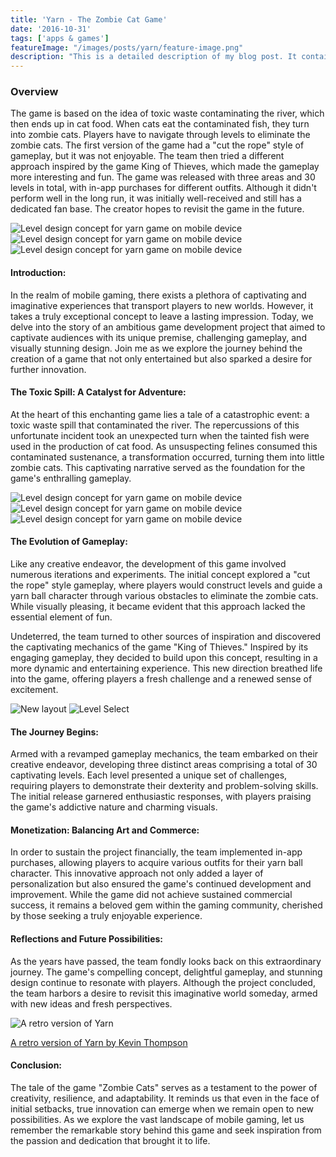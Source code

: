 ```yaml
---
title: 'Yarn - The Zombie Cat Game'
date: '2016-10-31'
tags: ['apps & games']
featureImage: "/images/posts/yarn/feature-image.png"
description: "This is a detailed description of my blog post. It contains many words and offers insights on a specific topic."
---
```



### Overview
The game is based on the idea of toxic waste contaminating the river, which then ends up in cat food. When cats eat the contaminated fish, they turn into zombie cats. Players have to navigate through levels to eliminate the zombie cats. The first version of the game had a "cut the rope" style of gameplay, but it was not enjoyable. The team then tried a different approach inspired by the game King of Thieves, which made the gameplay more interesting and fun. The game was released with three areas and 30 levels in total, with in-app purchases for different outfits. Although it didn't perform well in the long run, it was initially well-received and still has a dedicated fan base. The creator hopes to revisit the game in the future.

<div class="image-row">
  <img src="/images/posts/yarn/level-2.png" alt="Level design concept for yarn game on mobile device" />
  <img src="/images/posts/yarn/level-3.png" alt="Level design concept for yarn game on mobile device" />
  <img src="/images/posts/yarn/level-4.png" alt="Level design concept for yarn game on mobile device" />
</div>

#### Introduction:
In the realm of mobile gaming, there exists a plethora of captivating and imaginative experiences that transport players to new worlds. However, it takes a truly exceptional concept to leave a lasting impression. Today, we delve into the story of an ambitious game development project that aimed to captivate audiences with its unique premise, challenging gameplay, and visually stunning design. Join me as we explore the journey behind the creation of a game that not only entertained but also sparked a desire for further innovation.

#### The Toxic Spill: A Catalyst for Adventure:
At the heart of this enchanting game lies a tale of a catastrophic event: a toxic waste spill that contaminated the river. The repercussions of this unfortunate incident took an unexpected turn when the tainted fish were used in the production of cat food. As unsuspecting felines consumed this contaminated sustenance, a transformation occurred, turning them into little zombie cats. This captivating narrative served as the foundation for the game's enthralling gameplay.

<div class="image-row">
  <img src="/images/posts/yarn/level-5.png" alt="Level design concept for yarn game on mobile device" />
  <img src="/images/posts/yarn/level-6.png" alt="Level design concept for yarn game on mobile device" />
  <img src="/images/posts/yarn/level-7.png" alt="Level design concept for yarn game on mobile device" />
</div>

#### The Evolution of Gameplay:
Like any creative endeavor, the development of this game involved numerous iterations and experiments. The initial concept explored a "cut the rope" style gameplay, where players would construct levels and guide a yarn ball character through various obstacles to eliminate the zombie cats. While visually pleasing, it became evident that this approach lacked the essential element of fun.

Undeterred, the team turned to other sources of inspiration and discovered the captivating mechanics of the game "King of Thieves." Inspired by its engaging gameplay, they decided to build upon this concept, resulting in a more dynamic and entertaining experience. This new direction breathed life into the game, offering players a fresh challenge and a renewed sense of excitement.

![New layout](/images/posts/yarn/ref-iphone-6.png)
![Level Select](/images/posts/yarn/level-select.png)

#### The Journey Begins:
Armed with a revamped gameplay mechanics, the team embarked on their creative endeavor, developing three distinct areas comprising a total of 30 captivating levels. Each level presented a unique set of challenges, requiring players to demonstrate their dexterity and problem-solving skills. The initial release garnered enthusiastic responses, with players praising the game's addictive nature and charming visuals.

#### Monetization: Balancing Art and Commerce:
In order to sustain the project financially, the team implemented in-app purchases, allowing players to acquire various outfits for their yarn ball character. This innovative approach not only added a layer of personalization but also ensured the game's continued development and improvement. While the game did not achieve sustained commercial success, it remains a beloved gem within the gaming community, cherished by those seeking a truly enjoyable experience.

#### Reflections and Future Possibilities:
As the years have passed, the team fondly looks back on this extraordinary journey. The game's compelling concept, delightful gameplay, and stunning design continue to resonate with players. Although the project concluded, the team harbors a desire to revisit this imaginative world someday, armed with new ideas and fresh perspectives.

![A retro version of Yarn](/images/posts/yarn/retro-yarn.png)

[A retro version of Yarn by Kevin Thompson](https://www.lexaloffle.com/bbs/?pid=yarn)

#### Conclusion:
The tale of the game "Zombie Cats" serves as a testament to the power of creativity, resilience, and adaptability. It reminds us that even in the face of initial setbacks, true innovation can emerge when we remain open to new possibilities. As we explore the vast landscape of mobile gaming, let us remember the remarkable story behind this game and seek inspiration from the passion and dedication that brought it to life.